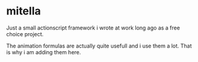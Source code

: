 # mitella

Just a small actionscript framework i wrote at work long ago as a free choice project.

The animation formulas are actually quite usefull and i use them a lot. That is why i am adding them here.
